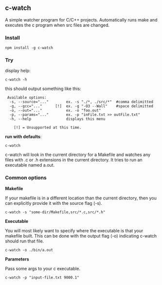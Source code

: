 ## c-watch

A simple watcher program for C/C++ projects.  Automatically
runs make and executes the c program when src files are changed.

### Install

```
npm install -g c-watch
```

### Try

display help:

```
c-watch -h
```

this should output something like this:

```
 Available options:
  -s, --source="..."        ex. -s "./*, ./src/*"  #comma delimitted
  -g, --gcc="..."      [!]  ex. -g "-O3 --Wall"    #space delimitted
  -o, --out="..."           ex. -o "foo.out"
  -p, --params="..."        ex. -p "inFile.txt >> outFile.txt"
  -h, --help                displays this menu

    [!] = Unsupported at this time.

```

**run with defaults**:

```
c-watch
```

c-watch will look in the current directory for a Makefile and watches
any files with .c or .h extensions in the current directory. It tries
to run an executable named a.out.

### Common options

**Makefile**

If your makefile is in a different location than the current directory, then
you can explicitly provide it with the source flag (-s).

```
c-watch -s "some-dir/Makefile,src/*.c,src/*.h"
```

**Executable**

You will most likely want to specify where the executable is that your makefile built.
This can be done with the output flag (-o) indicating c-watch should run that file.

```
c-watch -o ./bin/a.out
```

**Parameters**

Pass some args to your c executable.

```
c-watch -p "input-file.txt 9000.1"
```